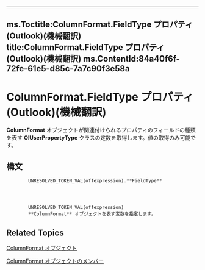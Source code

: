 

---
ms.Toctitle:ColumnFormat.FieldType プロパティ (Outlook)(機械翻訳)
title:ColumnFormat.FieldType プロパティ (Outlook)(機械翻訳)
ms.ContentId:84a40f6f-72fe-61e5-d85c-7a7c90f3e58a
---
# ColumnFormat.FieldType プロパティ (Outlook)(機械翻訳)




**ColumnFormat** オブジェクトが関連付けられるプロパティのフィールドの種類を表す **OlUserPropertyType** クラスの定数を取得します。値の取得のみ可能です。

## 構文

            UNRESOLVED_TOKEN_VAL(offexpression).**FieldType**




            UNRESOLVED_TOKEN_VAL(offexpression)
            **ColumnFormat** オブジェクトを表す変数を指定します。



## Related Topics

[ColumnFormat オブジェクト](acbbdd97-e695-d1e7-c7ba-24f75efbf22c.md)

[ColumnFormat オブジェクトのメンバー](7159f452-7a05-f3a3-53f8-0b3f5463d313.md)




